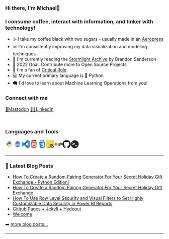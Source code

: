 ### Hi there, I'm Michael👋

### I consume coffee, interact with information, and tinker with technology!

- ☕ I take my coffee black with two sugars - usually made in an [Aeropress](https://aeropress.com/)
- 📊 I'm consistently improving my data visualization and modeling techniques
- 📕 I'm currently reading the [Stormlight Archive](https://www.goodreads.com/series/49075-the-stormlight-archive) by Brandon Sanderson
- 🥅 2022 Goal: Contribute more to Open Source Projects
- 🎲 I'm a fan of [Critical Role](https://critrole.com/)
- 💻 My current primary language is 🐍 Python
- 🗨 I'd love to learn about Machine Learning Operations from you! 

### Connect with me

<a rel="me" href="https://hachyderm.io/@CodeAndCoffee">🐘Mastodon</a>
<a href="www.linkedin.com/in/michaelabarrows">👨‍🏫LinkedIn</a>


<br />

### Languages and Tools
<img align="left" alt="Python" width="26px" src="https://raw.githubusercontent.com/github/explore/80688e429a7d4ef2fca1e82350fe8e3517d3494d/topics/python/python.png" />
<img align="left" alt="SQL" width="26px" src="https://raw.githubusercontent.com/github/explore/80688e429a7d4ef2fca1e82350fe8e3517d3494d/topics/sql/sql.png" />
<img align="left" alt="Visual Studio Code" width="26px" src="https://raw.githubusercontent.com/github/explore/80688e429a7d4ef2fca1e82350fe8e3517d3494d/topics/visual-studio-code/visual-studio-code.png" />
<img align="left" alt="HTML5" width="26px" src="https://raw.githubusercontent.com/github/explore/80688e429a7d4ef2fca1e82350fe8e3517d3494d/topics/html/html.png" />
<img align="left" alt="CSS3" width="26px" src="https://raw.githubusercontent.com/github/explore/80688e429a7d4ef2fca1e82350fe8e3517d3494d/topics/css/css.png" />
<img align="left" alt="Javascript" width="26px" src="https://raw.githubusercontent.com/github/explore/80688e429a7d4ef2fca1e82350fe8e3517d3494d/topics/javascript/javascript.png" />
<img align="left" alt="Git" width="26px" src="https://raw.githubusercontent.com/github/explore/80688e429a7d4ef2fca1e82350fe8e3517d3494d/topics/git/git.png" />
<img align="left" alt="GitHub" width="26px" src="https://raw.githubusercontent.com/github/explore/78df643247d429f6cc873026c0622819ad797942/topics/github/github.png" />
<img align="left" alt="Terminal" width="26px" src="https://raw.githubusercontent.com/github/explore/80688e429a7d4ef2fca1e82350fe8e3517d3494d/topics/terminal/terminal.png" />

<br />
<br />

---

### 📕 Latest Blog Posts

<!-- BLOG-POST-LIST:START -->
- [How To Create a Random Pairing Generator For Your Secret Holiday Gift Exchange - Python Edition!](https://mbarrows20.github.io/Home/tutorial/2022/12/06/Creating-A-Random-Secret-Santa-Generator-Python.html)
- [How To Create a Random Pairing Generator For Your Secret Holiday Gift Exchange](https://mbarrows20.github.io/Home/tutorial/2020/11/03/Creating-A-Random-Secret-Santa-Generator.html)
- [How To Use Row Level Security and Visual Filters to Set Highly Customizable Data Security in Power BI Reports](https://mbarrows20.github.io/Home/tutorial/2020/11/01/Power-BI-Row-Level-Security-With-Organizational-Rollups.html)
- [Github Pages + Jekyll + Hydeout](https://mbarrows20.github.io/Home/tutorial/2020/08/23/Github-Jekyll-Hydeout.html)
- [Welcome](https://mbarrows20.github.io/Home/2020/08/21/Welcome-to-the-Blog.html)
<!-- BLOG-POST-LIST:END -->

➡️ [more blog posts...](https://mbarrows20.github.io/Home/)

---
